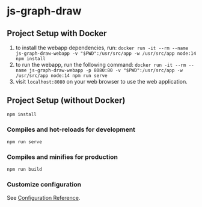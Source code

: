 # js-graph-draw

## Project Setup with Docker

1. to install the webapp dependencies, run: `docker run -it --rm --name js-graph-draw-webapp -v "$PWD":/usr/src/app -w /usr/src/app node:14 npm install`
2. to run the webapp, run the following command: `docker run -it --rm --name js-graph-draw-webapp -p 8080:80 -v "$PWD":/usr/src/app -w /usr/src/app node:14 npm run serve`
3. visit `localhost:8080` on your web browser to use the web application.

## Project Setup (without Docker)

```
npm install
```

### Compiles and hot-reloads for development

```
npm run serve
```

### Compiles and minifies for production

```
npm run build
```

### Customize configuration

See [Configuration Reference](https://cli.vuejs.org/config/).
